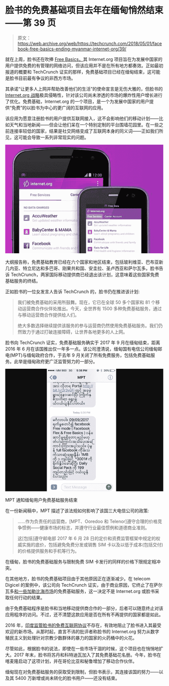 # 脸书的免费基础项目去年在缅甸悄然结束——第 39 页

> 原文：<https://web.archive.org/web/https://techcrunch.com/2018/05/01/facebook-free-basics-ending-myanmar-internet-org/39/>

就在上周，[](https://web.archive.org/web/20191110220303/https://crunchbase.com/organization/facebook)脸书还在吹捧 [Free Basics，](https://web.archive.org/web/20191110220303/https://techcrunch.com/2018/04/25/internet-org-100-million/)其 Internet.org 项目旨在为发展中国家的用户提供免费的有管理的网络访问，但该应用并不是在所有地方都奏效。正如最初报道的概要和 TechCrunch 证实的那样，免费基础项目已经在缅甸结束，这可能是脸书目前最有争议的非西方市场。

其承诺“让更多人上网并帮助改善他们的生活”的使命宣言是无伤大雅的，但脸书的[Internet.org 战略](https://web.archive.org/web/20191110220303/https://info.internet.org/en/story/free-basics-from-internet-org/)极具侵略性，针对该公司尚未渗透的市场的爆炸性用户增长进行了优化。免费基础，Internet.org 的一个项目，是一个为发展中国家的用户提供“免费”的以脸书为中心的更广阔的互联网的应用。

该应用为愿意注册脸书的用户提供互联网接入，这不会影响他们的移动计划——比如天气和当地新闻——但会让他们呆在一个特别定制的平台围墙花园里。在一些之前连接率较低的国家，结果是社交网络变成了互联网本身的同义词——正如我们所见，这可能会导致一系列非常现实的问题。

![](img/5dd21f180215c30ac1a531f830b36b22.png)

大纲报告称，免费基础教育已经在六个国家和地区结束，包括玻利维亚、巴布亚新几内亚、特立尼达和多巴哥、刚果共和国、安圭拉、圣卢西亚和萨尔瓦多。脸书告诉 TechCrunch，两家国际移动提供商已经退出该计划，这意味着这些国家免费基础服务的终结。

正如脸书的一位女发言人告诉 TechCrunch 的，脸书仍在推进该计划:

> 我们被免费基础的采用所鼓舞。现在，它已在全球 50 多个国家和 81 个移动运营商合作伙伴处推出。今天，全世界有 1500 多种免费基础服务，通过与移动运营商合作提供给人们。
> 
> 绝大多数选择继续提供该服务的参与运营商仍然使用免费基础服务。我们仍然致力于通过打破连接障碍，让世界各地更多的人上网。

脸书向 TechCrunch 证实，免费基础服务确实于 2017 年 9 月在缅甸结束，距离 2016 年 6 月在该国推出仅一年多一点。该公司澄清说，缅甸国有电信公司缅甸邮电(MPT)与缅甸政府合作，于去年 9 月关闭了所有免费服务，包括免费基础服务。此举是缅甸政府更广泛监管努力的一部分。

![](img/ee8b430b9e1322c4759d4a7355eb160b.png)

MPT 通知缅甸用户免费基础服务结束

在一份新闻稿中，MPT 描述了该法规如何影响了该国三大电信公司的政策:

> ……作为负责任的运营商，[MPT、Ooredoo 和 Telenor]遵守合理的价格竞争惯例——健康市场的标志，并遵守行业最佳惯例和道德商业准则。
> 
> 这[包括]遵守邮电部 2017 年 6 月 28 日的定价和资费监管框架中规定的权威实施的底价，包括避免免费分发或销售 SIM 卡以及以低于成本(包括交付)的价格提供服务和手机等行为。

在缅甸，脸书的免费基础服务与限制免费 SIM 卡发行的同样的价格下限规定相冲突。

在其他地方，脸书的免费基础项目由于其他原因正在逐渐减少。在 telecom Digicel 的案例中，该公司向 TechCrunch 证实，由于商业原因，它终止了在萨尔瓦多[和一些加勒比海市场](https://web.archive.org/web/20191110220303/https://www.digicelgroup.com/en/where-we-are/caribbean-and-central-america.html)的免费基础服务，这一决定不是 Internet.org 或脸书采取任何行动的结果。

由于免费基础程序是脸书和当地移动提供商合作的一部分，后者可以随意终止对该应用程序的访问。不过，还不清楚这款应用是否在所有不再提供的国家都是如此。

2016 年，[印度监管脸书的免费互联网协议](https://web.archive.org/web/20191110220303/https://www.theguardian.com/technology/2016/may/12/facebook-free-basics-india-zuckerberg)不存在，有效地阻止了脸书进入其最受欢迎的新市场。从那时起，直言不讳的批评者称脸书的 Internet.org 努力从数字殖民主义到处理针对宗教少数群体的暴力的国家的火药桶中的火花。

尽管如此，根据脸书的说法，即使在一些市场干涸的时候，这个项目也在悄悄地扩大。2017 年末，脸书将苏丹和科特迪瓦加入了其免费基础花名册。今年，脸书在喀麦隆启动了这项计划，并在哥伦比亚和秘鲁增加了移动合作伙伴。

缅甸现在对免费基础服务的获取受到限制，但脸书表示，其连接该国的努力——以及其 5400 万新增或尚未转化的脸书用户——还没有结束。